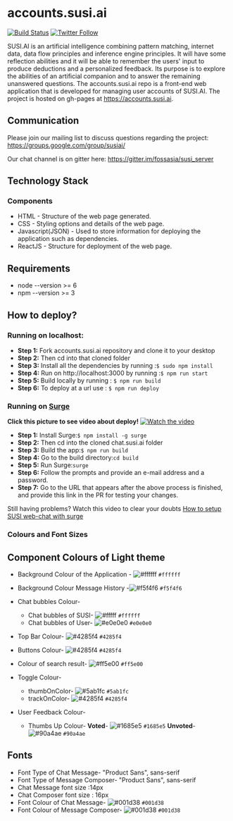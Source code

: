# accounts.susi.ai

[![Build Status](https://travis-ci.org/fossasia/accounts.susi.ai.svg?branch=master)](https://travis-ci.org/fossasia/accounts.susi.ai)
[![Twitter Follow](https://img.shields.io/twitter/follow/asksusi.svg?style=social&label=Follow&maxAge=2592000?style=flat-square)](https://twitter.com/asksusi)

SUSI.AI is an artificial intelligence combining pattern matching, internet data, data flow principles and inference engine principles. It will have some reflection abilities and it will be able to remember the users' input to produce deductions and a personalized feedback. Its purpose is to explore the abilities of an artificial companion and to answer the remaining unanswered questions. The accounts.susi.ai repo is a front-end web application that is developed for managing user accounts of SUSI.AI. The project is hosted on gh-pages at https://accounts.susi.ai.

## Communication

Please join our mailing list to discuss questions regarding the project: https://groups.google.com/group/susiai/

Our chat channel is on gitter here: https://gitter.im/fossasia/susi_server

## Technology Stack

### Components
* HTML - Structure of the web page generated.
* CSS - Styling options and details of the web page.
* Javascript(JSON) - Used to store information for deploying the application such as dependencies.
* ReactJS - Structure for deployment of the web page.

## Requirements
* node --version >= 6
* npm --version >= 3

## How to deploy?

### Running on localhost:
* **Step 1:** Fork accounts.susi.ai repository and clone it to your desktop
* **Step 2:** Then cd into that cloned folder
* **Step 3:** Install all the dependencies by running :```$ sudo npm install```
* **Step 4:** Run on http://localhost:3000 by running :```$ npm run start```
* **Step 5:** Build locally by running : ```$ npm run build ```
* **Step 6:** To deploy at a url use : ```$ npm run deploy ```

### Running on [Surge](./docs/INSTALLATION_SURGE.md)

**Click this picture to see video about deploy!**
[![Watch the video](https://i2.wp.com/blog.fossasia.org/wp-content/uploads/2017/08/surge_static_hosting.png)](https://www.youtube.com/watch?v=Gvc0uz13U1M)

* **Step 1:** Install Surge:```$ npm install -g surge```
* **Step 2:** Then cd into the cloned chat.susi.ai folder
* **Step 3:** Build the app:```$ npm run build```
* **Step 4:** Go to the build directory:```cd build```
* **Step 5:** Run Surge:```surge```
* **Step 6:** Follow the prompts and provide an e-mail address and a password.
* **Step 7:** Go to the URL that appears after the above process is finished, and provide this link in the PR for testing your changes.

Still having problems? Watch this video to clear your doubts [How to setup SUSI web-chat with surge](https://www.youtube.com/watch?v=vM9cD1pHMDQ&t=240s)

### Colours and Font Sizes 

## Component Colours of Light theme

* Background Colour of the Application - ![#ffffff](https://placehold.it/15/ffffff/000000?text=+) `#ffffff`
* Background Colour Message History -![#f5f4f6](https://placehold.it/15/f5f4f6/000000?text=+) `#f5f4f6`
* Chat bubbles Colour- 
    * Chat bubbles of SUSI- ![#fffff](https://placehold.it/15/ffffff/000000?text=+) `#ffffff`
    * Chat bubbles of User-  ![#e0e0e0](https://placehold.it/15/e0e0e0/000000?text=+) `#e0e0e0`
* Top Bar Colour-  ![#4285f4](https://placehold.it/15/0084ff/000000?text=+) `#4285f4`
* Buttons Colour- ![#4285f4](https://placehold.it/15/0084ff/000000?text=+) `#4285f4`
* Colour of search result- ![#ff5e00](https://placehold.it/15/ff5e00/000000?text=+) `#ff5e00`

* Toggle Colour- 
    * thumbOnColor- ![#5ab1fc](https://placehold.it/15/5ab1fc/000000?text=+) `#5ab1fc`
    * trackOnColor- ![#4285f4](https://placehold.it/15/0084ff/000000?text=+) `#4285f4`

* User Feedback Colour-
    * Thumbs Up Colour-
         **Voted**- ![#1685e5](https://placehold.it/15/1685e5/000000?text=+) `#1685e5`
         **Unvoted**- ![#90a4ae](https://placehold.it/15/90a4ae/000000?text=+) `#90a4ae` 

## Fonts

* Font Type of Chat Message-  "Product Sans", sans-serif
* Font Type of Message Composer-  "Product Sans", sans-serif
* Chat Message font size :14px
* Chat Composer font size : 16px
* Font Colour of Chat Message- ![#001d38](https://placehold.it/15/001d38/000000?text=+) `#001d38`
* Font Colour of Message Composer- ![#001d38](https://placehold.it/15/001d38/000000?text=+) `#001d38`
